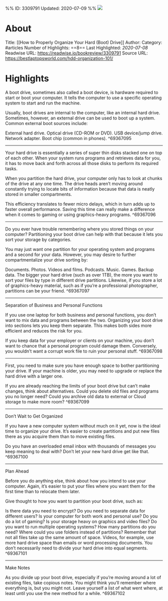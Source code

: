 %%
ID: 3309791
Updated: 2020-07-09
%%
![](https://readwise-assets.s3.amazonaws.com/static/images/article3.5c705a01b476.png)

# About
Title: [[How to Properly Organize Your Hard (Boot) Drive]]
Author: 
Category: #articles
Number of Highlights: ==8==
Last Highlighted: *2020-07-08*
Readwise URL: https://readwise.io/bookreview/3309791
Source URL: https://bestlaptopsworld.com/hdd-organization-101/


# Highlights 
A boot drive, sometimes also called a boot device, is hardware required to start or boot your computer. It tells the computer to use a specific operating system to start and run the machine.

Usually, boot drives are internal to the computer, like an internal hard drive. Sometimes, however, an external drive can be used to boot up a system. Common external boot sources include:

​External hard drive.
​Optical drive (CD-ROM or DVD).
​USB device/jump drive.
Network adapter.
Boot chip (common in phones).  ^69367095

---

Your hard drive is essentially a series of super thin disks stacked one on top of each other. When your system runs programs and retrieves data for you, it has to move back and forth across all those disks to perform its required tasks.

When you partition the hard drive, your computer only has to look at chunks of the drive at any one time. The drive heads aren’t moving around constantly trying to locate bits of information because that data is neatly stored in smaller compartments.

This efficiency translates to fewer micro delays, which in turn adds up to faster overall performance. Saving this time can really make a difference when it comes to gaming or using graphics-heavy programs.  ^69367096

---

Do you ever have trouble remembering where you stored things on your computer? Partitioning your boot drive can help with that because it lets you sort your storage by categories.

You may just want one partition for your operating system and programs and a second for your data. However, you may desire to further compartmentalize your drive sorting by:

​Documents.
​Photos.
​Videos and films.
Podcasts.
Music.
Games.
Backup data.
​​​​​​​The bigger your hard drive (such as over 1TB), the more you want to sort your files by type in different drive partitions. Likewise, if you store a lot of graphics-heavy material, such as if you’re a professional photographer, partitions can be your friend.  ^69367097

---

Separation of Business and Personal Functions

If you use one laptop for both business and personal functions, you don’t want to mix data and programs between the two. Organizing your boot drive into sections lets you keep them separate. This makes both sides more efficient and reduces the risk for you.

If you keep data for your employer or clients on your machine, you don’t want to chance that a personal program could damage them. Conversely, you wouldn’t want a corrupt work file to ruin your personal stuff.  ^69367098

---

First, you need to make sure you have enough space to bother partitioning your drive. If your machine is older, you may need to upgrade or replace the hard drive with a larger one.

If you are already reaching the limits of your boot drive but can’t make changes, think about alternatives. Could you delete old files and programs you no longer need? Could you archive old data to external or Cloud storage to make more room?  ^69367099

---

Don’t Wait to Get Organized

If you have a new computer system without much on it yet, now is the ideal time to organize your drive. It’s easier to create partitions and put new files there as you acquire them than to move existing files.

Do you have an overloaded email inbox with thousands of messages you keep meaning to deal with? Don’t let your new hard drive get like that.  ^69367100

---

Plan Ahead

Before you do anything else, think about how you intend to use your computer. Again, it’s easier to put your files where you want them for the first time than to relocate them later.

Give thought to how you want to partition your boot drive, such as:

​Is there data you need to encrypt?
​Do you need to separate data for different users?
​Is your computer for both work and personal use?
Do you do a lot of gaming?
Is your storage heavy on graphics and video files?
Do you want to run multiple operating systems?
How many partitions do you need?
Where could you use folders instead of partitions?
​​​​​​Remember that not all files take up the same amount of space. Videos, for example, use more hard drive space than emails or word processing documents. You don’t necessarily need to divide your hard drive into equal segments.  ^69367101

---

Make Notes

As you divide up your boot drive, especially if you’re moving around a lot of existing files, take copious notes. You might think you’ll remember where everything is, but you might not. Leave yourself a list of what went where, at least until you use the new method for a while.  ^69367102

